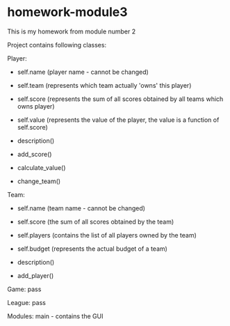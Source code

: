 # homework-module3
This is my homework from module number 2


Project contains following classes:

Player:
- self.name (player name - cannot be changed)
- self.team (represents which team actually 'owns' this player)
- self.score (represents the sum of all scores obtained 
by all teams which owns player) 
- self.value (represents the value of the player, 
the value is a function of self.score)

- description()
- add_score()
- calculate_value()
- change_team()


Team:
- self.name (team name - cannot be changed)
- self.score (the sum of all scores obtained by the team)
- self.players (contains the list of all players owned by the team)
- self.budget (represents the actual budget of a team)

- description()
- add_player()

Game:
pass

League:
pass





Modules:
main - contains the GUI